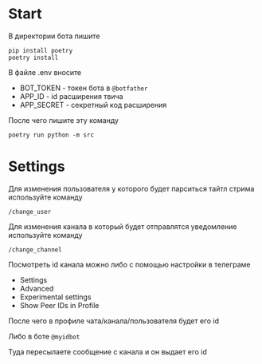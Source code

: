# Start

В директории бота пишите

```
pip install poetry
poetry install
```

В файле .env вносите

- BOT_TOKEN - токен бота в <code>@botfather</code>
- APP_ID - id расширения твича
- APP_SECRET - секретный код расширения

После чего пишите эту команду

```
poetry run python -m src
```

# Settings

Для изменения пользователя у которого будет парситься тайтл стрима используйте команду

```
/change_user
```

Для изменения канала в который будет отправлятся уведомление используйте команду

```
/change_channel
```

Посмотреть id канала можно либо с помощью настройки в телеграме

- Settings
- Advanced
- Experimental settings
- Show Peer IDs in Profile

После чего в профиле чата/канала/пользователя будет его id 

Либо в боте <code>@myidbot</code>

Туда пересылаете сообщение с канала и он выдает его id
